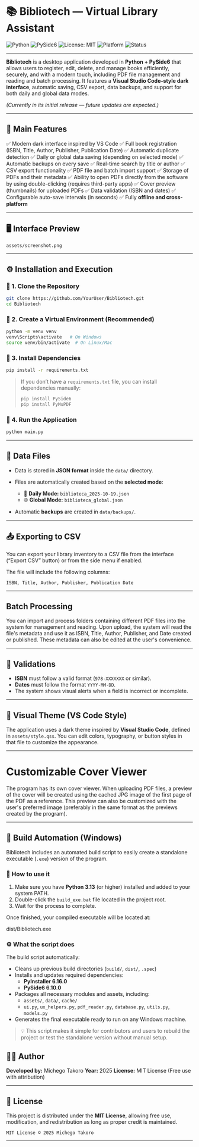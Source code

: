 # 📚 Bibliotech — Virtual Library Assistant

![Python](https://img.shields.io/badge/Python-3.10%2B-3776AB?logo=python\&logoColor=white)
![PySide6](https://img.shields.io/badge/UI-PySide6-41CD52?logo=qt\&logoColor=white)
![License: MIT](https://img.shields.io/badge/License-MIT-yellow.svg)
![Platform](https://img.shields.io/badge/Platform-Windows%20%7C%20Linux%20%7C%20macOS-blue)
![Status](https://img.shields.io/badge/Status-Stable-brightgreen)

---

**Bibliotech** is a desktop application developed in **Python + PySide6** that allows users to register, edit, delete, and manage books efficiently, securely, and with a modern touch, including PDF file management and reading and batch processing.
It features a **Visual Studio Code–style dark interface**, automatic saving, CSV export, data backups, and support for both daily and global data modes.

*(Currently in its initial release — future updates are expected.)*

---

## 🧩 Main Features

✅ Modern dark interface inspired by VS Code
✅ Full book registration (ISBN, Title, Author, Publisher, Publication Date)
✅ Automatic duplicate detection
✅ Daily or global data saving (depending on selected mode)
✅ Automatic backups on every save
✅ Real-time search by title or author
✅ CSV export functionality
✅ PDF file and batch import support
✅ Storage of PDFs and their metadata
✅ Ability to open PDFs directly from the software by using double-clicking (requires third-party apps)
✅ Cover preview (thumbnails) for uploaded PDFs
✅ Data validation (ISBN and dates)
✅ Configurable auto-save intervals (in seconds)
✅ Fully **offline and cross-platform**

---

## 🖥️ Interface Preview

```text
assets/screenshot.png
```

---

## ⚙️ Installation and Execution

### 🔸 1. Clone the Repository

```bash
git clone https://github.com/YourUser/Bibliotech.git
cd Bibliotech
```

### 🔸 2. Create a Virtual Environment (Recommended)

```bash
python -m venv venv
venv\Scripts\activate   # On Windows
source venv/bin/activate  # On Linux/Mac
```

### 🔸 3. Install Dependencies

```bash
pip install -r requirements.txt
```

> If you don’t have a `requirements.txt` file, you can install dependencies manually:
>
> ```bash
> pip install PySide6
> pip install PyMuPDF
> ```

### 🔸 4. Run the Application

```bash
python main.py
```

---

## 💾 Data Files

* Data is stored in **JSON format** inside the `data/` directory.
* Files are automatically created based on the **selected mode**:

  * 📅 **Daily Mode:** `biblioteca_2025-10-19.json`
  * 🌐 **Global Mode:** `biblioteca_global.json`
* Automatic **backups** are created in `data/backups/`.

---

## 📤 Exporting to CSV

You can export your library inventory to a CSV file from the interface (“Export CSV” button) or from the side menu if enabled.

The file will include the following columns:

```
ISBN, Title, Author, Publisher, Publication Date
```

---

## Batch Processing

You can import and process folders containing different PDF files into the system for management and reading. Upon upload, the system will read the file's metadata and use it as ISBN, Title, Author, Publisher, and Date created or published. These metadata can also be edited at the user's convenience.

---

## 🧠 Validations

* **ISBN** must follow a valid format (`978-XXXXXXX` or similar).
* **Dates** must follow the format `YYYY-MM-DD`.
* The system shows visual alerts when a field is incorrect or incomplete.

---

## 🌙 Visual Theme (VS Code Style)

The application uses a dark theme inspired by **Visual Studio Code**, defined in `assets/style.qss`.
You can edit colors, typography, or button styles in that file to customize the appearance.

---

# Customizable Cover Viewer

The program has its own cover viewer. When uploading PDF files, a preview of the cover will be created using the cached JPG image of the first page of the PDF as a reference. This preview can also be customized with the user's preferred image (preferably in the same format as the previews created by the program).

---

## 🧩 Build Automation (Windows)

Bibliotech includes an automated build script to easily create a standalone executable (`.exe`) version of the program.

### 🧱 How to use it

1. Make sure you have **Python 3.13** (or higher) installed and added to your system PATH.
2. Double-click the `build_exe.bat` file located in the project root.
3. Wait for the process to complete.

Once finished, your compiled executable will be located at:

dist/Bibliotech.exe

### ⚙️ What the script does

The build script automatically:
- Cleans up previous build directories (`build/`, `dist/`, `.spec`)
- Installs and updates required dependencies:
  - **PyInstaller 6.16.0**
  - **PySide6 6.10.0**
- Packages all necessary modules and assets, including:
  - `assets/`, `data/`, `cache/`
  - `ui.py`, `ux_helpers.py`, `pdf_reader.py`, `database.py`, `utils.py`, `models.py`
- Generates the final executable ready to run on any Windows machine.

> 💡 This script makes it simple for contributors and users to rebuild the project or test the standalone version without manual setup.

## 🧑‍💻 Author

**Developed by:** Michego Takoro
**Year:** 2025
**License:** MIT License (Free use with attribution)

---

## 📜 License

This project is distributed under the **MIT License**, allowing free use, modification, and redistribution as long as proper credit is maintained.

```
MIT License © 2025 Michego Takoro
```

---